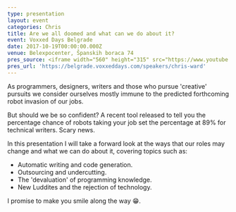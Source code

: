 ```yaml
---
type: presentation
layout: event
categories: Chris
title: Are we all doomed and what can we do about it?
event: Voxxed Days Belgrade
date: 2017-10-19T00:00:00.000Z
venue: Belexpocenter, Španskih boraca 74
pres_source: <iframe width="560" height="315" src="https://www.youtube.com/embed/HYoVkDbqCpk" frameborder="0" gesture="media" allow="encrypted-media" allowfullscreen></iframe>
pres_url: 'https://belgrade.voxxeddays.com/speakers/chris-ward'
---
```


As programmers, designers, writers and those who pursue 'creative' pursuits we consider ourselves mostly immune to the predicted forthcoming robot invasion of our jobs.

But should we be so confident? A recent tool released to tell you the percentage chance of robots taking your job set the percentage at 89% for technical writers. Scary news.

In this presentation I will take a forward look at the ways that our roles may change and what we can do about it, covering topics such as:

-   Automatic writing and code generation.
-   Outsourcing and undercutting.
-   The 'devaluation' of programming knowledge.
-   New Luddites and the rejection of technology.

I promise to make you smile along the way 😁.
